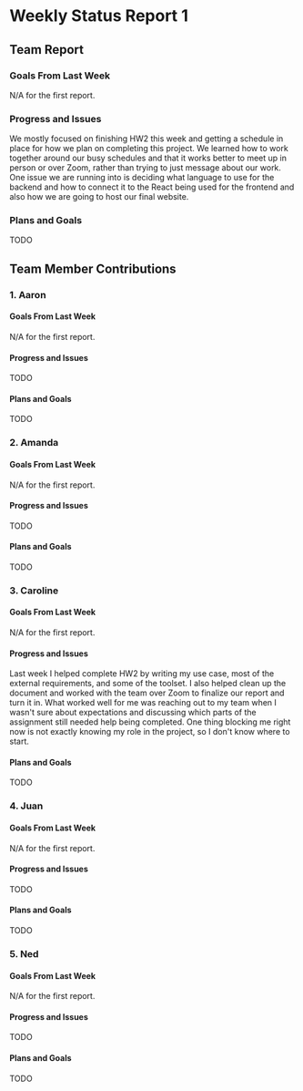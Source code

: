 # Weekly Status Report 1

## Team Report
### Goals From Last Week
N/A for the first report.

### Progress and Issues
We mostly focused on finishing HW2 this week and getting a schedule in place for how we plan on completing this project.  We learned how to work together around our busy schedules and that it works better to meet up in person or over Zoom, rather than trying to just message about our work. One issue we are running into is deciding what language to use for the backend and how to connect it to the React being used for the frontend and also how we are going to host our final website.

### Plans and Goals
TODO

## Team Member Contributions
### 1. Aaron
#### Goals From Last Week
N/A for the first report.

#### Progress and Issues
TODO

#### Plans and Goals
TODO

### 2. Amanda
#### Goals From Last Week
N/A for the first report.

#### Progress and Issues
TODO

#### Plans and Goals
TODO

### 3. Caroline
#### Goals From Last Week
N/A for the first report.

#### Progress and Issues
Last week I helped complete HW2 by writing my use case, most of the external requirements, and some of the toolset. I also helped clean up the document and worked with the team over Zoom to finalize our report and turn it in. What worked well for me was reaching out to my team when I wasn't sure about expectations and discussing which parts of the assignment still needed help being completed. One thing blocking me right now is not exactly knowing my role in the project, so I don't know where to start.

#### Plans and Goals
TODO

### 4. Juan
#### Goals From Last Week
N/A for the first report.

#### Progress and Issues
TODO

#### Plans and Goals
TODO

### 5. Ned
#### Goals From Last Week
N/A for the first report.

#### Progress and Issues
TODO

#### Plans and Goals
TODO